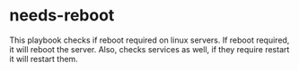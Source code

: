 # needs-reboot
This playbook checks if reboot required on linux servers. If reboot required, it will reboot the server.
Also, checks services as well, if they require restart it will restart them.

